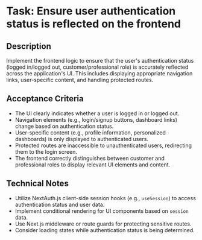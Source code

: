 # Task: Ensure user authentication status is reflected on the frontend

## Description
Implement the frontend logic to ensure that the user's authentication status (logged in/logged out, customer/professional role) is accurately reflected across the application's UI. This includes displaying appropriate navigation links, user-specific content, and handling protected routes.

## Acceptance Criteria
*   The UI clearly indicates whether a user is logged in or logged out.
*   Navigation elements (e.g., login/signup buttons, dashboard links) change based on authentication status.
*   User-specific content (e.g., profile information, personalized dashboards) is only displayed to authenticated users.
*   Protected routes are inaccessible to unauthenticated users, redirecting them to the login screen.
*   The frontend correctly distinguishes between customer and professional roles to display relevant UI elements and content.

## Technical Notes
*   Utilize NextAuth.js client-side session hooks (e.g., `useSession`) to access authentication status and user data.
*   Implement conditional rendering for UI components based on `session` data.
*   Use Next.js middleware or route guards for protecting sensitive routes.
*   Consider loading states while authentication status is being determined.
